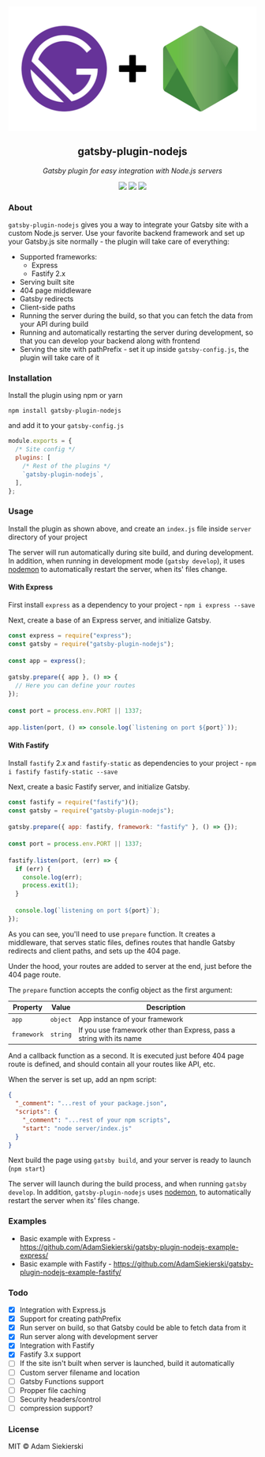 <p align="center">
  <img align="center" src="https://raw.githubusercontent.com/AdamSiekierski/gatsby-plugin-nodejs/master/logo.png">
</p>
<p align="center">
  <h2 align="center">gatsby-plugin-nodejs</h2>
</p>
<p align="center"><i>Gatsby plugin for easy integration with Node.js servers</i></p>
<p align="center">
  <img src="https://img.shields.io/github/license/adamsiekierski/gatsby-plugin-nodejs?style=flat-square">
  <img src="https://img.shields.io/david/adamsiekierski/gatsby-plugin-nodejs?style=flat-square">
  <img src="https://img.shields.io/github/package-json/v/adamsiekierski/gatsby-plugin-nodejs?style=flat-square">
</p>

### About

`gatsby-plugin-nodejs` gives you a way to integrate your Gatsby site with a custom Node.js server. Use your favorite backend framework and set up your Gatsby.js site normally - the plugin will take care of everything:

- Supported frameworks:
  - Express
  - Fastify 2.x
- Serving built site
- 404 page middleware
- Gatsby redirects
- Client-side paths
- Running the server during the build, so that you can fetch the data from your API during build
- Running and automatically restarting the server during development, so that you can develop your backend along with frontend
- Serving the site with pathPrefix - set it up inside `gatsby-config.js`, the plugin will take care of it

### Installation

Install the plugin using npm or yarn

```
npm install gatsby-plugin-nodejs
```

and add it to your `gatsby-config.js`

```js
module.exports = {
  /* Site config */
  plugins: [
    /* Rest of the plugins */
    `gatsby-plugin-nodejs`,
  ],
};
```

### Usage

Install the plugin as shown above, and create an `index.js` file inside `server` directory of your project

The server will run automatically during site build, and during development. In addition, when running in development mode (`gatsby develop`), it uses [nodemon](https://github.com/remy/nodemon/) to automatically restart the server, when its' files change.

#### With Express

First install `express` as a dependency to your project - `npm i express --save`

Next, create a base of an Express server, and initialize Gatsby.

```js
const express = require("express");
const gatsby = require("gatsby-plugin-nodejs");

const app = express();

gatsby.prepare({ app }, () => {
  // Here you can define your routes
});

const port = process.env.PORT || 1337;

app.listen(port, () => console.log(`listening on port ${port}`));
```

#### With Fastify

Install `fastify` 2.x and `fastify-static` as dependencies to your project - `npm i fastify fastify-static --save`

Next, create a basic Fastify server, and initialize Gatsby.

```js
const fastify = require("fastify")();
const gatsby = require("gatsby-plugin-nodejs");

gatsby.prepare({ app: fastify, framework: "fastify" }, () => {});

const port = process.env.PORT || 1337;

fastify.listen(port, (err) => {
  if (err) {
    console.log(err);
    process.exit(1);
  }

  console.log(`listening on port ${port}`);
});
```

As you can see, you'll need to use `prepare` function. It creates a middleware, that serves static files, defines routes that handle Gatsby redirects and client paths, and sets up the 404 page.

Under the hood, your routes are added to server at the end, just before the 404 page route.

The `prepare` function accepts the config object as the first argument:

| Property    | Value    | Description                                                          |
| ----------- | -------- | -------------------------------------------------------------------- |
| `app`       | `object` | App instance of your framework                                       |
| `framework` | `string` | If you use framework other than Express, pass a string with its name |

And a callback function as a second. It is executed just before 404 page route is defined, and should contain all your routes like API, etc.

When the server is set up, add an npm script:

```json
{
  "_comment": "...rest of your package.json",
  "scripts": {
    "_comment": "...rest of your npm scripts",
    "start": "node server/index.js"
  }
}
```

Next build the page using `gatsby build`, and your server is ready to launch (`npm start`)

The server will launch during the build process, and when running `gatsby develop`. In addition, `gatsby-plugin-nodejs` uses [nodemon](https://github.com/remy/nodemon/), to automatically restart the server when its' files change.

### Examples

- Basic example with Express - https://github.com/AdamSiekierski/gatsby-plugin-nodejs-example-express/
- Basic example with Fastify - https://github.com/AdamSiekierski/gatsby-plugin-nodejs-example-fastify/

### Todo

- [x] Integration with Express.js
- [x] Support for creating pathPrefix
- [x] Run server on build, so that Gatsby could be able to fetch data from it
- [x] Run server along with development server
- [x] Integration with Fastify
- [x] Fastify 3.x support
- [ ] If the site isn't built when server is launched, build it automatically
- [ ] Custom server filename and location
- [ ] Gatsby Functions support
- [ ] Propper file caching
- [ ] Security headers/control
- [ ] compression support?

### License

MIT &copy; Adam Siekierski
